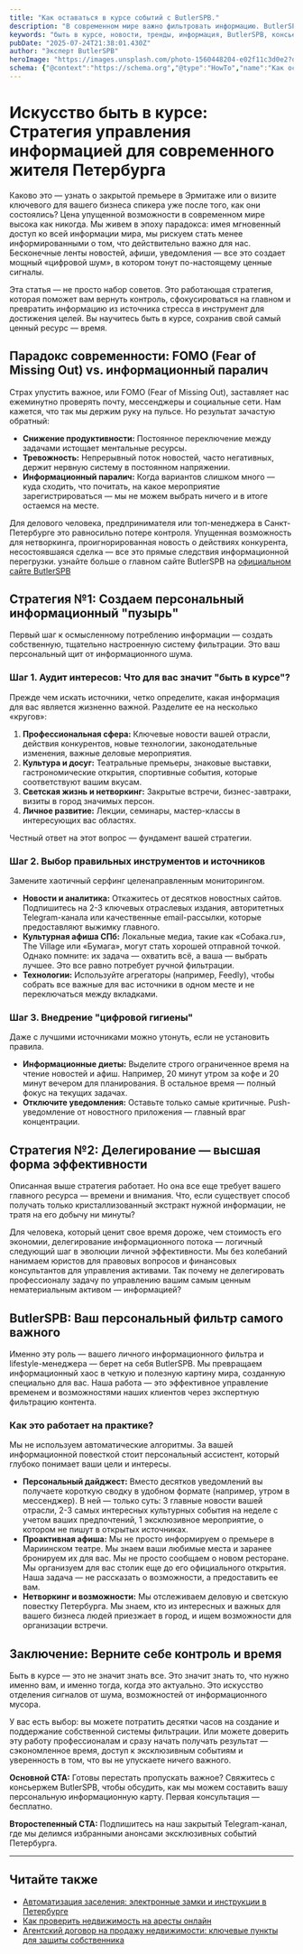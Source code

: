 ```yaml
---
title: "Как оставаться в курсе событий с ButlerSPB."
description: "В современном мире важно фильтровать информацию. ButlerSPB поможет вам оставаться в курсе ключевых новостей и трендов, экономя ваше время. Узнайте больше."
keywords: "быть в курсе, новости, тренды, информация, ButlerSPB, консьерж-сервис, СПб"
pubDate: "2025-07-24T21:38:01.430Z"
author: "Эксперт ButlerSPB"
heroImage: "https://images.unsplash.com/photo-1560448204-e02f11c3d0e2?q=80&w=2070&auto=format&fit=crop"
schema: {"@context":"https://schema.org","@type":"HowTo","name":"Как оставаться в курсе событий с ButlerSPB.","description":"В современном мире важно фильтровать информацию. ButlerSPB поможет вам оставаться в курсе ключевых новостей и трендов, экономя ваше время. Узнайте больше.","image":{"@type":"ImageObject","url":"https://images.unsplash.com/photo-1560448204-e02f11c3d0e2?q=80&w=2070&auto=format&fit=crop"},"aggregateRating":{"@type":"AggregateRating","ratingValue":"4.7","reviewCount":459,"bestRating":"5","worstRating":"1"},"publisher":{"@type":"Organization","name":"Блог ButlerSPB","logo":{"@type":"ImageObject","url":"https://butlerspb-blog.netlify.app/favicon.ico"}},"mainEntityOfPage":{"@type":"WebPage","@id":"https://butlerspb-blog.netlify.app/blog/byt-v-kurse/"}}
---
```

# Искусство быть в курсе: Стратегия управления информацией для современного жителя Петербурга

Каково это — узнать о закрытой премьере в Эрмитаже или о визите ключевого для вашего бизнеса спикера уже после того, как они состоялись? Цена упущенной возможности в современном мире высока как никогда. Мы живем в эпоху парадокса: имея мгновенный доступ ко всей информации мира, мы рискуем стать менее информированными о том, что действительно важно для нас. Бесконечные ленты новостей, афиши, уведомления — все это создает мощный «цифровой шум», в котором тонут по-настоящему ценные сигналы.

Эта статья — не просто набор советов. Это работающая стратегия, которая поможет вам вернуть контроль, сфокусироваться на главном и превратить информацию из источника стресса в инструмент для достижения целей. Вы научитесь быть в курсе, сохранив свой самый ценный ресурс — время.

## Парадокс современности: FOMO (Fear of Missing Out) vs. информационный паралич

Страх упустить важное, или FOMO (Fear of Missing Out), заставляет нас ежеминутно проверять почту, мессенджеры и социальные сети. Нам кажется, что так мы держим руку на пульсе. Но результат зачастую обратный:

*   **Снижение продуктивности:** Постоянное переключение между задачами истощает ментальные ресурсы.
*   **Тревожность:** Непрерывный поток новостей, часто негативных, держит нервную систему в постоянном напряжении.
*   **Информационный паралич:** Когда вариантов слишком много — куда сходить, что почитать, на какое мероприятие зарегистрироваться — мы не можем выбрать ничего и в итоге остаемся на месте.

Для делового человека, предпринимателя или топ-менеджера в Санкт-Петербурге это равносильно потере контроля. Упущенная возможность для нетворкинга, проигнорированная новость о действиях конкурента, несостоявшаяся сделка — все это прямые следствия информационной перегрузки. узнайте больше о главном сайте ButlerSPB на <a href="https://butlerspb.ru" target="_blank" rel="nofollow">официальном сайте ButlerSPB</a>

## Стратегия №1: Создаем персональный информационный "пузырь"

Первый шаг к осмысленному потреблению информации — создать собственную, тщательно настроенную систему фильтрации. Это ваш персональный щит от информационного шума.

### Шаг 1. Аудит интересов: Что для вас значит "быть в курсе"?

Прежде чем искать источники, четко определите, какая информация для вас является жизненно важной. Разделите ее на несколько «кругов»:

1.  **Профессиональная сфера:** Ключевые новости вашей отрасли, действия конкурентов, новые технологии, законодательные изменения, важные деловые мероприятия.
2.  **Культура и досуг:** Театральные премьеры, знаковые выставки, гастрономические открытия, спортивные события, которые соответствуют вашим вкусам.
3.  **Светская жизнь и нетворкинг:** Закрытые встречи, бизнес-завтраки, визиты в город значимых персон.
4.  **Личное развитие:** Лекции, семинары, мастер-классы в интересующих вас областях.

Честный ответ на этот вопрос — фундамент вашей стратегии.

### Шаг 2. Выбор правильных инструментов и источников

Замените хаотичный серфинг целенаправленным мониторингом.

*   **Новости и аналитика:** Откажитесь от десятков новостных сайтов. Подпишитесь на 2-3 ключевых отраслевых издания, авторитетных Telegram-канала или качественные email-рассылки, которые предоставляют выжимку главного.
*   **Культурная афиша СПб:** Локальные медиа, такие как «Собака.ru», The Village или «Бумага», могут стать хорошей отправной точкой. Однако помните: их задача — охватить всё, а ваша — выбрать лучшее. Это все равно потребует ручной фильтрации.
*   **Технологии:** Используйте агрегаторы (например, Feedly), чтобы собрать все важные для вас источники в одном месте и не переключаться между вкладками.

### Шаг 3. Внедрение "цифровой гигиены"

Даже с лучшими источниками можно утонуть, если не установить правила.

*   **Информационные диеты:** Выделите строго ограниченное время на чтение новостей и афиш. Например, 20 минут утром за кофе и 20 минут вечером для планирования. В остальное время — полный фокус на текущих задачах.
*   **Отключите уведомления:** Оставьте только самые критичные. Push-уведомление от новостного приложения — главный враг концентрации.

## Стратегия №2: Делегирование — высшая форма эффективности

Описанная выше стратегия работает. Но она все еще требует вашего главного ресурса — времени и внимания. Что, если существует способ получать только кристаллизованный экстракт нужной информации, не тратя на его добычу ни минуты?

Для человека, который ценит свое время дороже, чем стоимость его экономии, делегирование информационного потока — логичный следующий шаг в эволюции личной эффективности. Мы без колебаний нанимаем юристов для правовых вопросов и финансовых консультантов для управления активами. Так почему не делегировать профессионалу задачу по управлению вашим самым ценным нематериальным активом — информацией?

## ButlerSPB: Ваш персональный фильтр самого важного

Именно эту роль — вашего личного информационного фильтра и lifestyle-менеджера — берет на себя ButlerSPB. Мы превращаем информационный хаос в четкую и полезную картину мира, созданную специально для вас. Наша работа — это эффективное управление временем и возможностями наших клиентов через экспертную фильтрацию контента.

### Как это работает на практике?

Мы не используем автоматические алгоритмы. За вашей информационной повесткой стоит персональный ассистент, который глубоко понимает ваши цели и интересы.

*   **Персональный дайджест:** Вместо десятков уведомлений вы получаете короткую сводку в удобном формате (например, утром в мессенджер). В ней — только суть: 3 главные новости вашей отрасли, 2-3 самых интересных культурных события на неделе с учетом ваших предпочтений, 1 эксклюзивное мероприятие, о котором не пишут в открытых источниках.
*   **Проактивная афиша:** Мы не просто информируем о премьере в Мариинском театре. Мы знаем ваши любимые места и заранее бронируем их для вас. Мы не просто сообщаем о новом ресторане. Мы организуем для вас столик еще до его официального открытия. Наша задача — не рассказать о возможности, а предоставить ее вам.
*   **Нетворкинг и возможности:** Мы отслеживаем деловую и светскую повестку Петербурга. Мы знаем, кто из интересных и важных для вашего бизнеса людей приезжает в город, и ищем возможности для организации встречи.

## Заключение: Верните себе контроль и время

Быть в курсе — это не значит знать все. Это значит знать то, что нужно именно вам, и именно тогда, когда это актуально. Это искусство отделения сигналов от шума, возможностей от информационного мусора.

У вас есть выбор: вы можете потратить десятки часов на создание и поддержание собственной системы фильтрации. Или можете доверить эту работу профессионалам и сразу начать получать результат — сэкономленное время, доступ к эксклюзивным событиям и уверенность в том, что вы не упускаете ничего важного.

**Основной CTA:** Готовы перестать пропускать важное? Свяжитесь с консьержем ButlerSPB, чтобы обсудить, как мы можем составить вашу персональную информационную карту. Первая консультация — бесплатно.

**Второстепенный CTA:** Подпишитесь на наш закрытый Telegram-канал, где мы делимся избранными анонсами эксклюзивных событий Петербурга.

---

## Читайте также

*   [Автоматизация заселения: электронные замки и инструкции в Петербурге](/blog/avtomatizaciya-zaseleniya-elektronnye-zamki-i-instrukcii-v-peterburge/)
*   [Как проверить недвижимость на аресты онлайн](/blog/kak-proverit-nedvizhimost-na-aresty-i-obremeneniya-onlayn/)
*   [Агентский договор на продажу недвижимости: ключевые пункты для защиты собственника](/blog/agentskiy-dogovor-na-prodazhu-nedvizhimosti-klyuchevye-punkty-dlya-zaschity-sobstvennika/)

